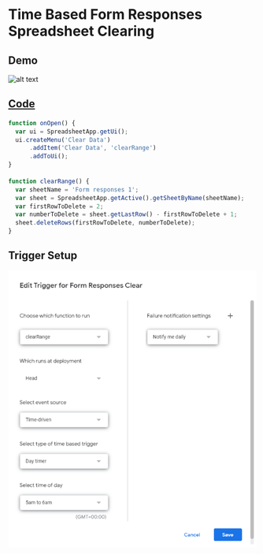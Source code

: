 # Time Based Form Responses Spreadsheet Clearing 

## Demo
![alt text](https://github.com/71xn/google-apps-script/blob/main/clearFormResponses/script-demo.gif "Text 1")

## [Code](https://github.com/71xn/google-apps-script/blob/main/clearFormResponses/script.gs)
```javascript
function onOpen() {
  var ui = SpreadsheetApp.getUi();
  ui.createMenu('Clear Data')
      .addItem('Clear Data', 'clearRange')
      .addToUi();
}

function clearRange() {
  var sheetName = 'Form responses 1'; 
  var sheet = SpreadsheetApp.getActive().getSheetByName(sheetName);
  var firstRowToDelete = 2;
  var numberToDelete = sheet.getLastRow() - firstRowToDelete + 1;
  sheet.deleteRows(firstRowToDelete, numberToDelete);
}
```

## Trigger Setup
![alt text](https://github.com/71xn/google-apps-script/blob/main/clearFormResponses/trigger.png "Text 1")
